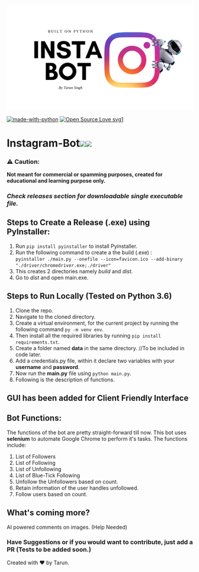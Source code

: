 <img src = "./instabot.png"> 
 
[![made-with-python](https://img.shields.io/badge/Made%20with-Python-1f425f.svg)](https://www.python.org/)
[![Open Source Love svg1](https://badges.frapsoft.com/os/v1/open-source.svg?v=103)](https://github.com/ellerbrock/open-source-badges/)
# Instagram-Bot<img src="https://pngimage.net/wp-content/uploads/2018/06/icono-instagram-peque%C3%B1o-png-3.png" width="3.5%"/><img src="https://i.pinimg.com/originals/f6/d7/ef/f6d7ef4b5b015be7cf607e2087c0a244.png" width="3%"/>

### ⚠️ Caution: 
**Not meant for commercial or spamming purposes, created for educational and learning purpose only.**

### *Check releases section for downloadable single executable file.*

## Steps to Create a Release (.exe) using PyInstaller:
1. Run ```pip install pyinstaller``` to install Pyinstaller.
2. Run the following command to create a the build (.exe) :  
```pyinstaller ./main.py --onefile --icon=favicon.ico --add-binary "./driver/chromedriver.exe;./driver"```
3. This creates 2 directories namely *build* and *dist*.
4. Go to *dist* and open main.exe.

## Steps to Run Locally (Tested on Python 3.6) 
1. Clone the repo.
2. Navigate to the cloned directory.
3. Create a virtual environment, for the current project by running the following command ```py -m venv env```.
4. Then install all the required libraries by running ```pip install requirements.txt```.
5. Create a folder named **data** in the same directory. //To be included in code later.
6. Add a credentials.py file, within it declare two variables with your **username** and **password**.
7. Now run the **main.py** file using ```python main.py```. 
8. Following is the description of functions.

## GUI has been added for Client Friendly Interface

## Bot Functions:
The functions of the bot are pretty straight-forward till now. This bot uses **selenium** to automate Google Chrome to perform it's tasks. The functions include:
1. List of Followers
2. List of Following
3. List of Unfollowing
4. List of Blue-Tick Following
5. Unfollow the Unfollowers based on count.
6. Retain information of the user handles unfollowed.
7. Follow users based on count.

## What's coming more?
AI powered comments on images. (Help Needed)

### Have Suggestions or if you would want to contribute, just add a PR (Tests to be added soon.)

Created with ❤️ by Tarun.

